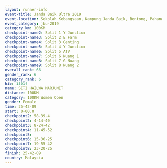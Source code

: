 ```yaml
---
layout: runner-info 
event-title: Janda Baik Ultra 2019
event-location: Sekolah Kebangsaan, Kampung Janda Baik, Bentong, Pahang, Malaysia
event_category: jbu-2019 
category_km: 100KM 
checkpoint-name2: Split 1 Y Junction  
checkpoint-name3: Split 2 E Farm  
checkpoint-name4: Split 3 Genting  
checkpoint-name5: Split 4 Y Junction 
checkpoint-name6: Split 5 ATV 
checkpoint-name7: Split 6 Nuang 1 
checkpoint-name8: Split 7 G Nuang 
checkpoint-name9: Split 8 Nuang 2 
overall_rank: 66
gender_rank: 6
category_rank: 6
bib: 13014
name: SITI HAILWA MARJUNIT
distance: 100KM
category: 100KM Women Open
gender: Female
time: 25-42-09
start: 0-00.0
checkpoint2: 58-39.4
checkpoint2: 4-14-40
checkpoint3: 8-24-42
checkpoint4: 11-45-52
checkpoint5: 
checkpoint6: 15-36-25
checkpoint7: 19-55-42
checkpoint8: 23-20-25
finish: 25-42-09
country: Malaysia
---
```

